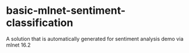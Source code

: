 # basic-mlnet-sentiment-classification
A solution that is automatically generated for sentiment analysis demo via mlnet 16.2
